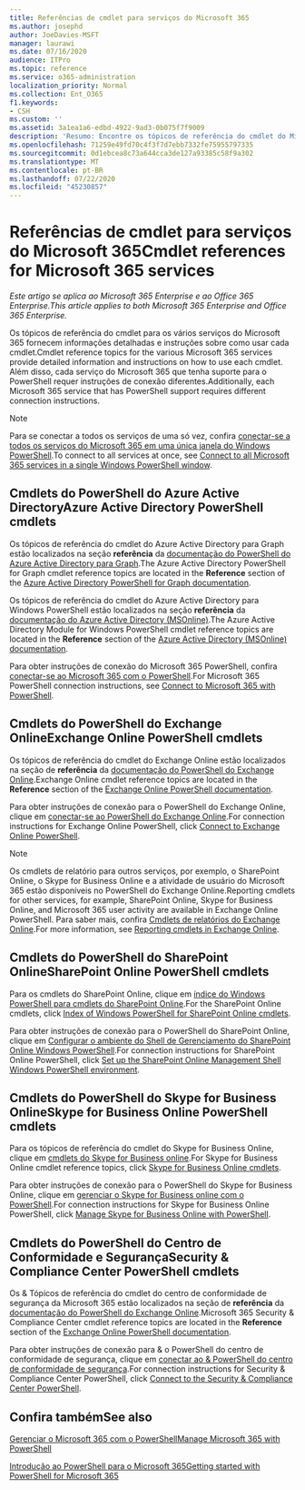 ```yaml
---
title: Referências de cmdlet para serviços do Microsoft 365
ms.author: josephd
author: JoeDavies-MSFT
manager: laurawi
ms.date: 07/16/2020
audience: ITPro
ms.topic: reference
ms.service: o365-administration
localization_priority: Normal
ms.collection: Ent_O365
f1.keywords:
- CSH
ms.custom: ''
ms.assetid: 3a1ea1a6-edbd-4922-9ad3-0b075f7f9009
description: 'Resumo: Encontre os tópicos de referência do cmdlet do Microsoft 365 para PowerShell para Azure Active Directory, Exchange Online, SharePoint Online, Skype for Business Online e segurança & conformidade.'
ms.openlocfilehash: 71259e49fd70c4f3f7d7ebb7332fe75955797335
ms.sourcegitcommit: 0d1ebcea8c73a644cca3de127a93385c58f9a302
ms.translationtype: MT
ms.contentlocale: pt-BR
ms.lasthandoff: 07/22/2020
ms.locfileid: "45230857"
---
```

# <a name="cmdlet-references-for-microsoft-365-services"></a><span data-ttu-id="9d7ca-103">Referências de cmdlet para serviços do Microsoft 365</span><span class="sxs-lookup"><span data-stu-id="9d7ca-103">Cmdlet references for Microsoft 365 services</span></span>

<span data-ttu-id="9d7ca-104">*Este artigo se aplica ao Microsoft 365 Enterprise e ao Office 365 Enterprise.*</span><span class="sxs-lookup"><span data-stu-id="9d7ca-104">*This article applies to both Microsoft 365 Enterprise and Office 365 Enterprise.*</span></span>

<span data-ttu-id="9d7ca-105">Os tópicos de referência do cmdlet para os vários serviços do Microsoft 365 fornecem informações detalhadas e instruções sobre como usar cada cmdlet.</span><span class="sxs-lookup"><span data-stu-id="9d7ca-105">Cmdlet reference topics for the various Microsoft 365 services provide detailed information and instructions on how to use each cmdlet.</span></span> <span data-ttu-id="9d7ca-106">Além disso, cada serviço do Microsoft 365 que tenha suporte para o PowerShell requer instruções de conexão diferentes.</span><span class="sxs-lookup"><span data-stu-id="9d7ca-106">Additionally, each Microsoft 365 service that has PowerShell support requires different connection instructions.</span></span>
  
> [!NOTE]
> <span data-ttu-id="9d7ca-107">Para se conectar a todos os serviços de uma só vez, confira [conectar-se a todos os serviços do Microsoft 365 em uma única janela do Windows PowerShell](connect-to-all-office-365-services-in-a-single-windows-powershell-window.md).</span><span class="sxs-lookup"><span data-stu-id="9d7ca-107">To connect to all services at once, see [Connect to all Microsoft 365 services in a single Windows PowerShell window](connect-to-all-office-365-services-in-a-single-windows-powershell-window.md).</span></span> 
  
## <a name="azure-active-directory-powershell-cmdlets"></a><span data-ttu-id="9d7ca-108">Cmdlets do PowerShell do Azure Active Directory</span><span class="sxs-lookup"><span data-stu-id="9d7ca-108">Azure Active Directory PowerShell cmdlets</span></span>

<span data-ttu-id="9d7ca-109">Os tópicos de referência do cmdlet do Azure Active Directory para Graph estão localizados na seção **referência** da [documentação do PowerShell do Azure Active Directory para Graph](https://docs.microsoft.com/powershell/azure/active-directory/install-adv2?view=azureadps-2.0).</span><span class="sxs-lookup"><span data-stu-id="9d7ca-109">The Azure Active Directory PowerShell for Graph cmdlet reference topics are located in the **Reference** section of the [Azure Active Directory PowerShell for Graph documentation](https://docs.microsoft.com/powershell/azure/active-directory/install-adv2?view=azureadps-2.0).</span></span>

<span data-ttu-id="9d7ca-110">Os tópicos de referência do cmdlet do Azure Active Directory para Windows PowerShell estão localizados na seção **referência** da [documentação do Azure Active Directory (MSOnline)](https://docs.microsoft.com/powershell/azure/active-directory/overview?view=azureadps-1.0).</span><span class="sxs-lookup"><span data-stu-id="9d7ca-110">The Azure Active Directory Module for Windows PowerShell cmdlet reference topics are located in the **Reference** section of the [Azure Active Directory (MSOnline) documentation](https://docs.microsoft.com/powershell/azure/active-directory/overview?view=azureadps-1.0).</span></span>

<span data-ttu-id="9d7ca-111">Para obter instruções de conexão do Microsoft 365 PowerShell, confira [conectar-se ao Microsoft 365 com o PowerShell](connect-to-office-365-powershell.md).</span><span class="sxs-lookup"><span data-stu-id="9d7ca-111">For Microsoft 365 PowerShell connection instructions, see [Connect to Microsoft 365 with PowerShell](connect-to-office-365-powershell.md).</span></span>
  
## <a name="exchange-online-powershell-cmdlets"></a><span data-ttu-id="9d7ca-112">Cmdlets do PowerShell do Exchange Online</span><span class="sxs-lookup"><span data-stu-id="9d7ca-112">Exchange Online PowerShell cmdlets</span></span>

<span data-ttu-id="9d7ca-113">Os tópicos de referência do cmdlet do Exchange Online estão localizados na seção de **referência** da [documentação do PowerShell do Exchange Online](https://docs.microsoft.com/powershell/exchange/exchange-online/exchange-online-powershell?view=exchange-ps).</span><span class="sxs-lookup"><span data-stu-id="9d7ca-113">Exchange Online cmdlet reference topics are located in the **Reference** section of the [Exchange Online PowerShell documentation](https://docs.microsoft.com/powershell/exchange/exchange-online/exchange-online-powershell?view=exchange-ps).</span></span>
  
<span data-ttu-id="9d7ca-114">Para obter instruções de conexão para o PowerShell do Exchange Online, clique em [conectar-se ao PowerShell do Exchange Online](https://go.microsoft.com/fwlink/p/?LinkId=396554).</span><span class="sxs-lookup"><span data-stu-id="9d7ca-114">For connection instructions for Exchange Online PowerShell, click [Connect to Exchange Online PowerShell](https://go.microsoft.com/fwlink/p/?LinkId=396554).</span></span>
  
> [!NOTE]
> <span data-ttu-id="9d7ca-115">Os cmdlets de relatório para outros serviços, por exemplo, o SharePoint Online, o Skype for Business Online e a atividade de usuário do Microsoft 365 estão disponíveis no PowerShell do Exchange Online.</span><span class="sxs-lookup"><span data-stu-id="9d7ca-115">Reporting cmdlets for other services, for example, SharePoint Online, Skype for Business Online, and Microsoft 365 user activity are available in Exchange Online PowerShell.</span></span> <span data-ttu-id="9d7ca-116">Para saber mais, confira [Cmdlets de relatórios do Exchange Online](https://go.microsoft.com/fwlink/p/?LinkId=691595).</span><span class="sxs-lookup"><span data-stu-id="9d7ca-116">For more information, see [Reporting cmdlets in Exchange Online](https://go.microsoft.com/fwlink/p/?LinkId=691595).</span></span> 
  
## <a name="sharepoint-online-powershell-cmdlets"></a><span data-ttu-id="9d7ca-117">Cmdlets do PowerShell do SharePoint Online</span><span class="sxs-lookup"><span data-stu-id="9d7ca-117">SharePoint Online PowerShell cmdlets</span></span>

<span data-ttu-id="9d7ca-118">Para os cmdlets do SharePoint Online, clique em [índice do Windows PowerShell para cmdlets do SharePoint Online](https://go.microsoft.com/fwlink/p/?LinkId=691476).</span><span class="sxs-lookup"><span data-stu-id="9d7ca-118">For the SharePoint Online cmdlets, click [Index of Windows PowerShell for SharePoint Online cmdlets](https://go.microsoft.com/fwlink/p/?LinkId=691476).</span></span>
  
<span data-ttu-id="9d7ca-119">Para obter instruções de conexão para o PowerShell do SharePoint Online, clique em [Configurar o ambiente do Shell de Gerenciamento do SharePoint Online Windows PowerShell](https://go.microsoft.com/fwlink/p/?LinkId=691603).</span><span class="sxs-lookup"><span data-stu-id="9d7ca-119">For connection instructions for SharePoint Online PowerShell, click [Set up the SharePoint Online Management Shell Windows PowerShell environment](https://go.microsoft.com/fwlink/p/?LinkId=691603).</span></span>
  
## <a name="skype-for-business-online-powershell-cmdlets"></a><span data-ttu-id="9d7ca-120">Cmdlets do PowerShell do Skype for Business Online</span><span class="sxs-lookup"><span data-stu-id="9d7ca-120">Skype for Business Online PowerShell cmdlets</span></span>

<span data-ttu-id="9d7ca-121">Para os tópicos de referência do cmdlet do Skype for Business Online, clique em [cmdlets do Skype for Business online](https://technet.microsoft.com/library/mt228132.aspx).</span><span class="sxs-lookup"><span data-stu-id="9d7ca-121">For Skype for Business Online cmdlet reference topics, click [Skype for Business Online cmdlets](https://technet.microsoft.com/library/mt228132.aspx).</span></span>
  
<span data-ttu-id="9d7ca-122">Para obter instruções de conexão para o PowerShell do Skype for Business Online, clique em [gerenciar o Skype for Business online com o PowerShell](manage-skype-for-business-online-with-office-365-powershell.md).</span><span class="sxs-lookup"><span data-stu-id="9d7ca-122">For connection instructions for Skype for Business Online PowerShell, click [Manage Skype for Business Online with PowerShell](manage-skype-for-business-online-with-office-365-powershell.md).</span></span>

## <a name="security-amp-compliance-center-powershell-cmdlets"></a><span data-ttu-id="9d7ca-123">Cmdlets do PowerShell do Centro de Conformidade e Segurança</span><span class="sxs-lookup"><span data-stu-id="9d7ca-123">Security &amp; Compliance Center PowerShell cmdlets</span></span>

<span data-ttu-id="9d7ca-124">Os &amp; Tópicos de referência do cmdlet do centro de conformidade de segurança da Microsoft 365 estão localizados na seção de **referência** da [documentação do PowerShell do Exchange Online](https://docs.microsoft.com/powershell/exchange/exchange-online/exchange-online-powershell?view=exchange-ps).</span><span class="sxs-lookup"><span data-stu-id="9d7ca-124">Microsoft 365 Security &amp; Compliance Center cmdlet reference topics are located in the **Reference** section of the [Exchange Online PowerShell documentation](https://docs.microsoft.com/powershell/exchange/exchange-online/exchange-online-powershell?view=exchange-ps).</span></span>
  
<span data-ttu-id="9d7ca-125">Para obter instruções de conexão para &amp; o PowerShell do centro de conformidade de segurança, clique em [conectar ao &amp; PowerShell do centro de conformidade de segurança](https://docs.microsoft.com/powershell/exchange/connect-to-scc-powershell?view=exchange-ps).</span><span class="sxs-lookup"><span data-stu-id="9d7ca-125">For connection instructions for Security &amp; Compliance Center PowerShell, click [Connect to the Security &amp; Compliance Center PowerShell](https://docs.microsoft.com/powershell/exchange/connect-to-scc-powershell?view=exchange-ps).</span></span>


  
## <a name="see-also"></a><span data-ttu-id="9d7ca-126">Confira também</span><span class="sxs-lookup"><span data-stu-id="9d7ca-126">See also</span></span>

[<span data-ttu-id="9d7ca-127">Gerenciar o Microsoft 365 com o PowerShell</span><span class="sxs-lookup"><span data-stu-id="9d7ca-127">Manage Microsoft 365 with PowerShell</span></span>](manage-office-365-with-office-365-powershell.md)
  
[<span data-ttu-id="9d7ca-128">Introdução ao PowerShell para o Microsoft 365</span><span class="sxs-lookup"><span data-stu-id="9d7ca-128">Getting started with PowerShell for Microsoft 365</span></span>](getting-started-with-office-365-powershell.md)

